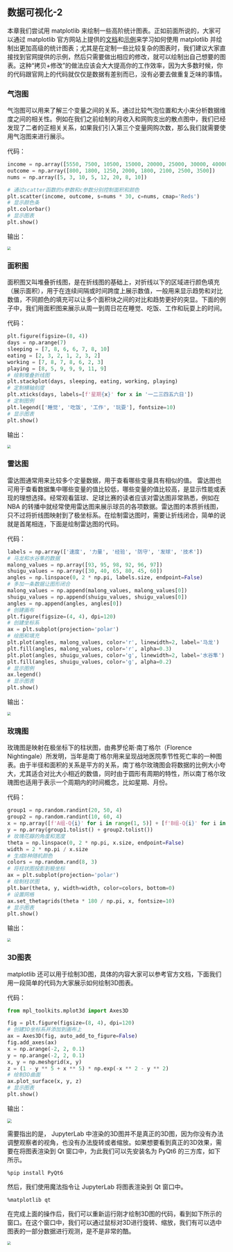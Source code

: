 ## 数据可视化-2

本章我们尝试用 matplotlib 来绘制一些高阶统计图表。正如前面所说的，大家可以通过 matplotlib 官方网站上提供的[文档](https://matplotlib.org/stable/tutorials/index.html)和[示例](https://matplotlib.org/stable/gallery/index.html)来学习如何使用 matplotlib 并绘制出更加高级的统计图表；尤其是在定制一些比较复杂的图表时，我们建议大家直接找到官网提供的示例，然后只需要做出相应的修改，就可以绘制出自己想要的图表。这种“拷贝+修改”的做法应该会大大提高你的工作效率，因为大多数时候，你的代码跟官网上的代码就仅仅是数据有差别而已，没有必要去做重复乏味的事情。

### 气泡图

气泡图可以用来了解三个变量之间的关系，通过比较气泡位置和大小来分析数据维度之间的相关性。例如在我们之前绘制的月收入和网购支出的散点图中，我们已经发现了二者的正相关关系，如果我们引入第三个变量网购次数，那么我们就需要使用气泡图来进行展示。

代码：

```python
income = np.array([5550, 7500, 10500, 15000, 20000, 25000, 30000, 40000])
outcome = np.array([800, 1800, 1250, 2000, 1800, 2100, 2500, 3500])
nums = np.array([5, 3, 10, 5, 12, 20, 8, 10])

# 通过scatter函数的s参数和c参数分别控制面积和颜色
plt.scatter(income, outcome, s=nums * 30, c=nums, cmap='Reds')
# 显示颜色条
plt.colorbar()
# 显示图表
plt.show()
```

输出：

<img src="./res/bubble_chart.png" style="zoom:50%;">

### 面积图

面积图又叫堆叠折线图，是在折线图的基础上，对折线以下的区域进行颜色填充（展示面积），用于在连续间隔或时间跨度上展示数值，一般用来显示趋势和对比数值，不同颜色的填充可以让多个面积块之间的对比和趋势更好的突显。下面的例子中，我们用面积图来展示从周一到周日花在睡觉、吃饭、工作和玩耍上的时间。

代码：

```python
plt.figure(figsize=(8, 4))
days = np.arange(7)
sleeping = [7, 8, 6, 6, 7, 8, 10]
eating = [2, 3, 2, 1, 2, 3, 2]
working = [7, 8, 7, 8, 6, 2, 3]
playing = [8, 5, 9, 9, 9, 11, 9]
# 绘制堆叠折线图
plt.stackplot(days, sleeping, eating, working, playing)
# 定制横轴刻度
plt.xticks(days, labels=[f'星期{x}' for x in '一二三四五六日'])
# 定制图例
plt.legend(['睡觉', '吃饭', '工作', '玩耍'], fontsize=10)
# 显示图表
plt.show()
```

输出：

<img src="./res/stacked_line_chart.png" style="zoom:50%;">

### 雷达图

雷达图通常用来比较多个定量数据，用于查看哪些变量具有相似的值。 雷达图也可用于查看数据集中哪些变量的值比较低，哪些变量的值比较高，是显示性能或表现的理想选择。经常观看篮球、足球比赛的读者应该对雷达图非常熟悉，例如在 NBA 的转播中就经常使用雷达图来展示球员的各项数据。雷达图的本质折线图，只不过将折线图映射到了极坐标系。在绘制雷达图时，需要让折线闭合，简单的说就是首尾相连，下面是绘制雷达图的代码。

代码：

```python
labels = np.array(['速度', '力量', '经验', '防守', '发球', '技术'])
# 马龙和水谷隼的数据
malong_values = np.array([93, 95, 98, 92, 96, 97])
shuigu_values = np.array([30, 40, 65, 80, 45, 60])
angles = np.linspace(0, 2 * np.pi, labels.size, endpoint=False)
# 多加一条数据让图形闭合
malong_values = np.append(malong_values, malong_values[0])
shuigu_values = np.append(shuigu_values, shuigu_values[0])
angles = np.append(angles, angles[0])
# 创建画布
plt.figure(figsize=(4, 4), dpi=120)
# 创建坐标系
ax = plt.subplot(projection='polar')
# 绘图和填充
plt.plot(angles, malong_values, color='r', linewidth=2, label='马龙')
plt.fill(angles, malong_values, color='r', alpha=0.3)
plt.plot(angles, shuigu_values, color='g', linewidth=2, label='水谷隼')
plt.fill(angles, shuigu_values, color='g', alpha=0.2)
# 显示图例
ax.legend()
# 显示图表
plt.show()
```

输出：

<img src="./res/radar_chart.png" style="zoom:50%;">

### 玫瑰图

玫瑰图是映射在极坐标下的柱状图，由弗罗伦斯·南丁格尔（Florence Nightingale）所发明，当年是南丁格尔用来呈现战地医院季节性死亡率的一种图表。由于半径和面积的关系是平方的关系，南丁格尔玫瑰图会将数据的比例大小夸大，尤其适合对比大小相近的数值，同时由于圆形有周期的特性，所以南丁格尔玫瑰图也适用于表示一个周期内的时间概念，比如星期、月份。

代码：

```python
group1 = np.random.randint(20, 50, 4)
group2 = np.random.randint(10, 60, 4)
x = np.array([f'A组-Q{i}' for i in range(1, 5)] + [f'B组-Q{i}' for i in range(1, 5)])
y = np.array(group1.tolist() + group2.tolist())
# 玫瑰花瓣的角度和宽度
theta = np.linspace(0, 2 * np.pi, x.size, endpoint=False)
width = 2 * np.pi / x.size
# 生成8种随机颜色
colors = np.random.rand(8, 3)
# 将柱状图投影到极坐标
ax = plt.subplot(projection='polar')
# 绘制柱状图
plt.bar(theta, y, width=width, color=colors, bottom=0)
# 设置网格
ax.set_thetagrids(theta * 180 / np.pi, x, fontsize=10)
# 显示图表
plt.show()
```

输出：

<img src="./res/rose_chart.png" style="zoom:50%;">

### 3D图表

matplotlib 还可以用于绘制3D图，具体的内容大家可以参考官方文档，下面我们用一段简单的代码为大家展示如何绘制3D图表。

代码：

```python
from mpl_toolkits.mplot3d import Axes3D

fig = plt.figure(figsize=(8, 4), dpi=120)
# 创建3D坐标系并添加到画布上
ax = Axes3D(fig, auto_add_to_figure=False)
fig.add_axes(ax)
x = np.arange(-2, 2, 0.1)
y = np.arange(-2, 2, 0.1)
x, y = np.meshgrid(x, y)
z = (1 - y ** 5 + x ** 5) * np.exp(-x ** 2 - y ** 2)
# 绘制3D曲面
ax.plot_surface(x, y, z)
# 显示图表
plt.show()
```

输出：

<img src="./res/3d_surface_chart.png" style="zoom:60%;">

需要指出的是， JupyterLab 中渲染的3D图并不是真正的3D图，因为你没有办法调整观察者的视角，也没有办法旋转或者缩放。如果想要看到真正的3D效果，需要在将图表渲染到 Qt 窗口中，为此我们可以先安装名为 PyQt6 的三方库，如下所示。

```
%pip install PyQt6
```

然后，我们使用魔法指令让 JupyterLab 将图表渲染到 Qt 窗口中。

```
%matplotlib qt
```

在完成上面的操作后，我们可以重新运行刚才绘制3D图的代码，看到如下所示的窗口。在这个窗口中，我们可以通过鼠标对3D进行旋转、缩放，我们有可以选中图表的一部分数据进行观测，是不是非常的酷。

<img src="./res/3d_surface_chart_qt.png" style="zoom:50%;">
